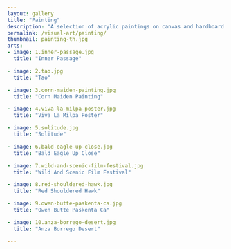 ```yaml
---
layout: gallery
title: "Painting"
description: "A selection of acrylic paintings on canvas and hardboard."
permalink: /visual-art/painting/
thumbnail: painting-th.jpg
arts:
- image: 1.inner-passage.jpg
  title: "Inner Passage"

- image: 2.tao.jpg
  title: "Tao"

- image: 3.corn-maiden-painting.jpg
  title: "Corn Maiden Painting"

- image: 4.viva-la-milpa-poster.jpg
  title: "Viva La Milpa Poster"

- image: 5.solitude.jpg
  title: "Solitude"

- image: 6.bald-eagle-up-close.jpg
  title: "Bald Eagle Up Close"

- image: 7.wild-and-scenic-film-festival.jpg
  title: "Wild And Scenic Film Festival"

- image: 8.red-shouldered-hawk.jpg
  title: "Red Shouldered Hawk"

- image: 9.owen-butte-paskenta-ca.jpg
  title: "Owen Butte Paskenta Ca"

- image: 10.anza-borrego-desert.jpg
  title: "Anza Borrego Desert"

---
```

